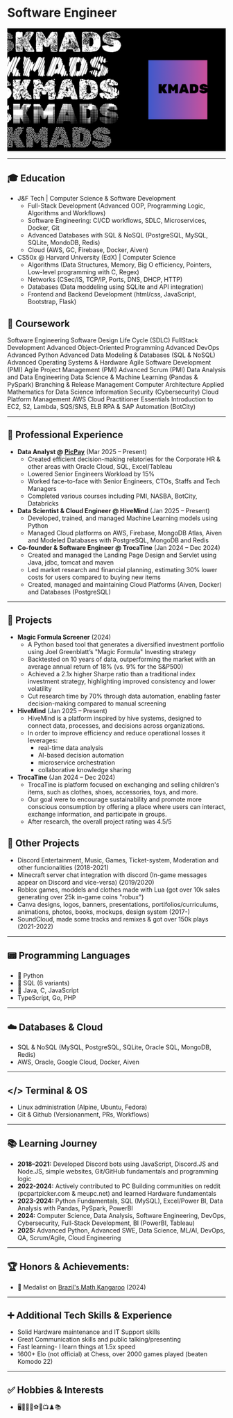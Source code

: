 # Software Engineer

![KMADS](/KMADS-v3.png)

---

## 🎓 Education
- J&F Tech | Computer Science & Software Development
  - Full-Stack Development (Advanced OOP, Programming Logic, Algorithms and Workflows)
  - Software Engineering: CI/CD workflows, SDLC, Microservices, Docker, Git
  - Advanced Databases with SQL & NoSQL (PostgreSQL, MySQL, SQLite, MondoDB, Redis)
  - Cloud (AWS, GC, Firebase, Docker, Aiven)
- CS50x @ Harvard University (EdX) | Computer Science
  - Algorithms (Data Structures, Memory, Big O efficiency, Pointers, Low-level programming with C, Regex)
  - Networks (CSec/IS, TCP/IP, Ports, DNS, DHCP, HTTP)
  - Databases (Data moddeling using SQLite and API integration)
  - Frontend and Backend Development (html/css, JavaScript, Bootstrap, Flask)

## 📝 Coursework
Software Engineering
Software Design Life Cycle (SDLC)
FullStack Development
Advanced Object-Oriented Programming
Advanced DevOps
Advanced Python
Advanced Data Modeling & Databases (SQL & NoSQL)
Advanced Operating Systems & Hardware
Agile Software Development (PMI)
Agile Project Management (PMI)
Advanced Scrum (PMI)
Data Analysis and Data Engineering
Data Science & Machine Learning (Pandas & PySpark)
Branching & Release Management
Computer Architecture
Applied Mathematics for Data Science
Information Security (Cybersecurity)
Cloud Platform Management
AWS Cloud Practitioner Essentials
Introduction to EC2, S2, Lambda, SQS/SNS, ELB
RPA & SAP Automation (BotCity)

---

## 💼 Professional Experience
- **Data Analyst @ [PicPay](https://picpay.com/)** (Mar 2025 – Present)
  - Created efficient decision-making relatories for the Corporate HR & other areas with Oracle Cloud, SQL, Excel/Tableau
  - Lowered Senior Engineers Workload by 15%
  - Worked face-to-face with Senior Engineers, CTOs, Staffs and Tech Managers
  - Completed various courses including PMI, NASBA, BotCity, Databricks
- **Data Scientist & Cloud Engineer @ HiveMind** (Jan 2025 – Present)
  - Developed, trained, and managed Machine Learning models using Python
  - Managed Cloud platforms on AWS, Firebase, MongoDB Atlas, Aiven and Modeled Databases with PostgreSQL, MongoDB and Redis
- **Co-founder & Software Engineer @ TrocaTine** (Jan 2024 – Dec 2024)
  - Created and managed the Landing Page Design and Servlet using Java, jdbc, tomcat and maven
  - Led market research and financial planning, estimating 30% lower costs for users compared to buying new items
  - Created, managed and maintaining Cloud Platforms (Aiven, Docker) and Databases (PostgreSQL)
 
---

## 📂 Projects
- **Magic Formula Screener** (2024)
  - A Python based tool that generates a diversified investment portfolio using Joel Greenblatt’s "Magic Formula" Investing strategy
  - Backtested on 10 years of data, outperforming the market with an average annual return of 18% (vs. 9% for the S&P500)
  - Achieved a 2.1x higher Sharpe ratio than a traditional index investment strategy, highlighting improved consistency and lower volatility
  - Cut research time by 70% through data automation, enabling faster decision-making compared to manual screening
- **HiveMind** (Jan 2025 – Present)
  - HiveMind is a platform inspired by hive systems, designed to connect data, processes, and decisions across organizations.
  - In order to improve efficiency and reduce operational losses it leverages:
    - real-time data analysis
    - AI-based decision automation
    - microservice orchestration
    - collaborative knowledge sharing
- **TrocaTine** (Jan 2024 – Dec 2024)
  - TrocaTine is platform focused on exchanging and selling children's items, such as clothes, shoes, accessories, toys, and more.
  - Our goal were to encourage sustainability and promote more conscious consumption by offering a place where users can interact, exchange information, and participate in groups.
  - After research, the overall project rating was 4.5/5

## 📂 Other Projects
- Discord Entertainment, Music, Games, Ticket-system, Moderation and other funcionalities (2018-2021)
- Minecraft server chat integration with discord (In-game messages appear on Discord and vice-versa) (2019/2020)
- Roblox games, moddels and clothes made with Lua (got over 10k sales generating over 25k in-game coins "robux")
- Canva designs, logos, banners, presentations, portifolios/curriculums, animations, photos, books, mockups, design system (2017-)
- SoundCloud, made some tracks and remixes & got over 150k plays (2021-2022)

---

## 📟 Programming Languages
- 🥇 Python
- 🥈 SQL (6 variants)
- 🥉 Java, C, JavaScript 
- TypeScript, Go, PHP

---

## ☁️ Databases & Cloud
- SQL & NoSQL (MySQL, PostgreSQL, SQLite, Oracle SQL, MongoDB, Redis)
- AWS, Oracle, Google Cloud, Docker, Aiven

---

## </> Terminal & OS
- Linux administration (Alpine, Ubuntu, Fedora)
- Git & Github (Versionanment, PRs, Workflows)

---

## 📚 Learning Journey
- **2018–2021:** Developed Discord bots using JavaScript, Discord.JS and Node.JS, simple websites, Git/GitHub fundamentals and programming logic
- **2022-2024:** Actively contributed to PC Building communities on reddit (pcpartpicker.com & meupc.net) and learned Hardware fundamentals
- **2023-2024:** Python Fundamentals, SQL (MySQL), Excel/Power BI, Data Analysis with Pandas, PySpark, PowerBI  
- **2024:** Computer Science, Data Analysis, Software Engineering, DevOps, Cybersecurity, Full-Stack Development, BI (PowerBI, Tableau)
- **2025:** Advanced Python, Advanced SWE, Data Science, ML/AI, DevOps, QA, Scrum/Agile, Cloud Engineering

---

## 🏆 Honors & Achievements:
  - 🥉 Medalist on [Brazil's Math Kangaroo](https://www.cangurudematematicabrasil.com.br/) (2024)

---

## ➕ Additional Tech Skills & Experience
  - Solid Hardware maintenance and IT Support skills
  - Great Communication skills and public talking/presenting
  - Fast learning- I learn things at 1.5x speed
  - 1600+ Elo (not official) at Chess, over 2000 games played (beaten Komodo 22)

---

## ✅ Hobbies & Interests
  - 🖥️💪👟🏀⚽🏓📺♟️📚
